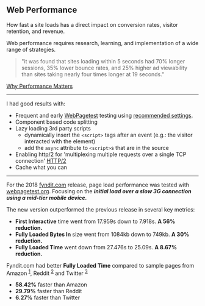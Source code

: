 <h2 class='card__title'>Web Performance</h2>

How fast a site loads has a direct impact on conversion rates, visitor retention, and revenue.

Web performance requires research, learning, and implementation of a wide range of strategies.

> "it was found that sites loading within 5 seconds had 70% longer sessions, 35% lower bounce rates, and 25% higher ad viewability than sites taking nearly four times longer at 19 seconds."

<div  class='blockquote-cite'><a href="//developers.google.com/web/fundamentals/performance/why-performance-matters/">Why Performance Matters</a></div>


---

I had good results with:

- Frequent and early [WebPagetest](https://www.webpagetest.org/easy.php) testing using [recommended settings](//developers.google.com/web/fundamentals/performance/rail#load).
- Component based code splitting
- Lazy loading 3rd party scripts
    - dynamically insert the `<script>` tags after an event (e.g.: the visitor interacted with the element) 
    - add the `async` attribute to `<script>`s that are in the source
- Enabling http/2 for 'multiplexing multiple requests over a single TCP connection' [HTTP/2](//en.wikipedia.org/wiki/HTTP/2)
- Cache what you can

---

For the 2018 [fyndit.com](//www.fyndit.com/wanted_found') release, page load performance was tested with [webpagetest.org](//webpagetest.org). Focusing on the **_initial load over a slow 3G connection using a mid-tier mobile device._**

The new version outperformed the previous release in several key metrics:

- **First Interactive** time went from 17.959s down to 7.918s. **A 56% reduction.**
- **Fully Loaded Bytes In** size went from 1084kb down to 749kb. **A 30% reduction.**
- **Fully Loaded Time** went down from 27.476s to 25.09s. **A 8.67% reduction.**


Fyndit.com had better **Fully Loaded Time** compared to sample pages from Amazon 
<sup>[1](//www.amazon.com/Instant-Pot-Muti-Use-Programmable-Pressure/dp/B01MFEBQH1?pd_rd_wg=..._gw_ri&pf_rd_r=Q7PY8RX7D8SFP21X309C&pf_rd_p=7b6d690e-1944-54ab-a4d2-4eb3bd7e198b)</sup>, 
Reddit 
<sup>[2](//www.reddit.com/r/mildlyinteresting/comments/7a2kjo/my_tape_dispenser_broke_and_it_was_filled_with/)</sup> 
and Twitter 
<sup>[3](//mobile.twitter.com/HarjitSajjan/status/926133170097057792)</sup>

- **58.42%** faster than Amazon
- **29.79%** faster than Reddit
- **6.27%** faster than Twitter